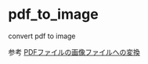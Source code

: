 # pdf_to_image
convert pdf to image

参考
[PDFファイルの画像ファイルへの変換](https://qiita.com/Gyutan/items/5e62420cc8f6bb106bed)
